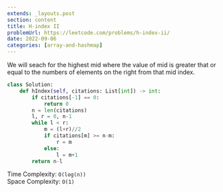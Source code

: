 ```yaml
---
extends: _layouts.post
section: content
title: H-index II
problemUrl: https://leetcode.com/problems/h-index-ii/
date: 2022-09-06
categories: [array-and-hashmap]
---
```


We will seach for the highest mid where the value of mid is greater that or equal to the numbers of elements on the right from that mid index.

```python
class Solution:
    def hIndex(self, citations: List[int]) -> int:
        if citations[-1] == 0:
            return 0
        n = len(citations) 
        l, r = 0, n-1
        while l < r:
            m = (l+r)//2
            if citations[m] >= n-m:
                r = m
            else:
                l = m+1
        return n-l
```

Time Complexity: `O(log(n))` <br/>
Space Complexity: `O(1)`
